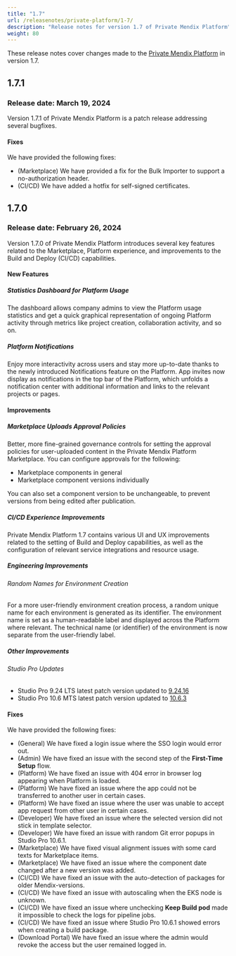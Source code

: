 ```yaml
---
title: "1.7"
url: /releasenotes/private-platform/1-7/
description: "Release notes for version 1.7 of Private Mendix Platform"
weight: 80
---
```


These release notes cover changes made to the [Private Mendix Platform](/private-mendix-platform/) in version 1.7.

## 1.7.1

### Release date: March 19, 2024

Version 1.7.1 of Private Mendix Platform is a patch release addressing several bugfixes.

#### Fixes

We have provided the following fixes:

* (Marketplace) We have provided a fix for the Bulk Importer to support a no-authorization header.
* (CI/CD) We have added a hotfix for self-signed certificates.

## 1.7.0

### Release date: February 26, 2024

Version 1.7.0 of Private Mendix Platform introduces several key features related to the Marketplace, Platform experience, and improvements to the Build and Deploy (CI/CD) capabilities.

#### New Features

##### Statistics Dashboard for Platform Usage

The dashboard allows company admins to view the Platform usage statistics and get a quick graphical representation of ongoing Platform activity through metrics like project creation, collaboration activity, and so on.

##### Platform Notifications

Enjoy more interactivity across users and stay more up-to-date thanks to the newly introduced Notifications feature on the Platform. App invites now display as notifications in the top bar of the Platform, which unfolds a notification center with additional information and links to the relevant projects or pages.

#### Improvements

##### Marketplace Uploads Approval Policies

Better, more fine-grained governance controls for setting the approval policies for user-uploaded content in the Private Mendix Platform Marketplace. You can configure approvals for the following:

* Marketplace components in general
* Marketplace component versions individually

You can also set a component version to be unchangeable, to prevent versions from being edited after publication.

##### CI/CD Experience Improvements

Private Mendix Platform 1.7 contains various UI and UX improvements related to the setting of Build and Deploy capabilities, as well as the configuration of relevant service integrations and resource usage.

##### Engineering Improvements

###### Random Names for Environment Creation

For a more user-friendly environment creation process, a random unique name for each environment is generated as its identifier. The environment name is set as a human-readable label and displayed across the Platform where relevant. The technical name (or identifier) of the environment is now separate from the user-friendly label.

##### Other Improvements

###### Studio Pro Updates

* Studio Pro 9.24 LTS latest patch version updated to [9.24.16](/releasenotes/studio-pro/9.24/#92416)
* Studio Pro 10.6 MTS latest patch version updated to [10.6.3](/releasenotes/studio-pro/10.6/#1063)

#### Fixes

We have provided the following fixes:

* (General) We have fixed a login issue where the SSO login would error out.
* (Admin) We have fixed an issue with the second step of the **First-Time Setup** flow.
* (Platform) We have fixed an issue with 404 error in browser log appearing when Platform is loaded.
* (Platform) We have fixed an issue where the app could not be transferred to another user in certain cases.
* (Platform) We have fixed an issue where the user was unable to accept app request from other user in certain cases.
* (Developer) We have fixed an issue where the selected version did not stick in template selector.
* (Developer) We have fixed an issue with random Git error popups in Studio Pro 10.6.1.
* (Marketplace) We have fixed visual alignment issues with some card texts for Marketplace items.
* (Marketplace) We have fixed an issue where the component date changed after a new version was added.
* (CI/CD) We have fixed an issue with the auto-detection of packages for older Mendix-versions.
* (CI/CD) We have fixed an issue with autoscaling when the EKS node is unknown.
* (CI/CD) We have fixed an issue where unchecking **Keep Build pod** made it impossible to check the logs for pipeline jobs.
* (CI/CD) We have fixed an issue where Studio Pro 10.6.1 showed errors when creating a build package.
* (Download Portal) We have fixed an issue where the admin would revoke the access but the user remained logged in.
